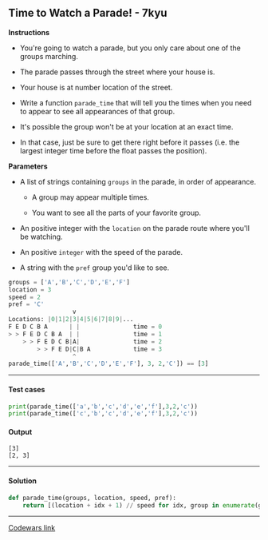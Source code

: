 ## Time to Watch a Parade! - 7kyu

**Instructions**

- You're going to watch a parade, but you only care about one of the groups marching. 

- The parade passes through the street where your house is. 

- Your house is at number location of the street. 

- Write a function `parade_time` that will tell you the times when you need to appear to see all appearances of that group.

- It's possible the group won't be at your location at an exact time. 

- In that case, just be sure to get there right before it passes (i.e. the largest integer time before the float passes the position).

**Parameters**

- A list of strings containing `groups` in the parade, in order of appearance. 

    - A group may appear multiple times. 

    - You want to see all the parts of your favorite group.

- An positive integer with the `location` on the parade route where you'll be watching.

- An positive `integer` with the speed of the parade.

- A string with the `pref` group you'd like to see.

```python
groups = ['A','B','C','D','E','F']
location = 3
speed = 2
pref = 'C'
                  v
Locations: |0|1|2|3|4|5|6|7|8|9|...
F E D C B A      | |               time = 0
> > F E D C B A  | |               time = 1
    > > F E D C B|A|               time = 2
        > > F E D|C|B A            time = 3
                  ^
parade_time(['A','B','C','D','E','F'], 3, 2,'C']) == [3]
```

---

#### Test cases

```python
print(parade_time(['a','b','c','d','e','f'],3,2,'c'))
print(parade_time(['c','b','c','d','e','f'],3,2,'c'))
```

#### Output 

```
[3]
[2, 3]
```

---

#### Solution

```python
def parade_time(groups, location, speed, pref):
    return [(location + idx + 1) // speed for idx, group in enumerate(groups) if group == pref]
```

---

[Codewars link](https://www.codewars.com/kata/560d41fd7e0b946ac700011c)
